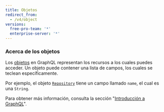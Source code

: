 ```yaml
---
title: Objetos
redirect_from:
  - /v4/object
versions:
  free-pro-team: '*'
  enterprise-server: '*'
---
```


### Acerca de los objetos

Los [objetos](https://graphql.github.io/graphql-spec/June2018/#sec-Objects) en GraphQL representan los recursos a los cuales puedes acceder. Un objeto puede contener una lista de campos, los cuales se teclean específicamente.

Por ejemplo, el objeto [`Repository`](/graphql/reference/objects#repository) tiene un campo llamado `name`, el cual es una `String`.

Para obtener más información, consulta la sección "[Introducción a GraphQL](/v4/guides/intro-to-graphql)".

<!-- this page is pre-rendered by scripts because it's too big to load dynamically -->
<!-- see lib/graphql/static/prerendered-objects.json -->
